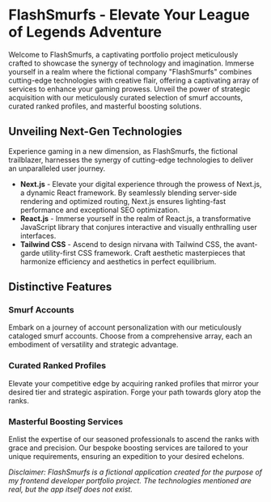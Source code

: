 # FlashSmurfs - Elevate Your League of Legends Adventure

Welcome to FlashSmurfs, a captivating portfolio project meticulously crafted to showcase the synergy of technology and imagination. Immerse yourself in a realm where the fictional company "FlashSmurfs" combines cutting-edge technologies with creative flair, offering a captivating array of services to enhance your gaming prowess. Unveil the power of strategic acquisition with our meticulously curated selection of smurf accounts, curated ranked profiles, and masterful boosting solutions.

## Unveiling Next-Gen Technologies

Experience gaming in a new dimension, as FlashSmurfs, the fictional trailblazer, harnesses the synergy of cutting-edge technologies to deliver an unparalleled user journey.

- **Next.js** - Elevate your digital experience through the prowess of Next.js, a dynamic React framework. By seamlessly blending server-side rendering and optimized routing, Next.js ensures lighting-fast performance and exceptional SEO optimization.
- **React.js** - Immerse yourself in the realm of React.js, a transformative JavaScript library that conjures interactive and visually enthralling user interfaces.
- **Tailwind CSS** - Ascend to design nirvana with Tailwind CSS, the avant-garde utility-first CSS framework. Craft aesthetic masterpieces that harmonize efficiency and aesthetics in perfect equilibrium.

## Distinctive Features

### Smurf Accounts
Embark on a journey of account personalization with our meticulously cataloged smurf accounts. Choose from a comprehensive array, each an embodiment of versatility and strategic advantage.

### Curated Ranked Profiles
Elevate your competitive edge by acquiring ranked profiles that mirror your desired tier and strategic aspiration. Forge your path towards glory atop the ranks.

### Masterful Boosting Services
Enlist the expertise of our seasoned professionals to ascend the ranks with grace and precision. Our bespoke boosting services are tailored to your unique requirements, ensuring an expedition to your desired echelons.


*Disclaimer: FlashSmurfs is a fictional application created for the purpose of my frontend developer portfolio project. The technologies mentioned are real, but the app itself does not exist.*

